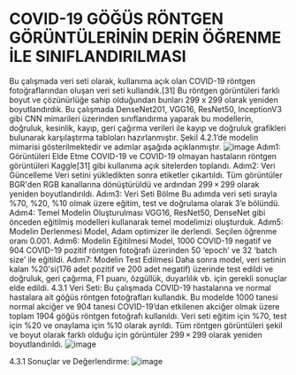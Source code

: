 # COVID-19 GÖĞÜS RÖNTGEN GÖRÜNTÜLERİNİN DERİN ÖĞRENME İLE SINIFLANDIRILMASI
Bu çalışmada veri seti olarak, kullanıma açık olan COVID-19 röntgen fotoğraflarından oluşan veri seti kullandık.[31] Bu röntgen görüntüleri farklı boyut ve çözünürlüğe sahip olduğundan bunları 299 x 299 olarak yeniden boyutlandırdık. Bu çalışmada DenseNet201, VGG16, ResNet50, InceptionV3 gibi CNN mimarileri üzerinden sınıflandırma yaparak bu modellerin, doğruluk, kesinlik, kayıp, geri çağırma verileri ile kayıp ve doğruluk grafikleri bulunarak karşılaştırma tabloları hazırlanmıştır. Şekil 4.2.1’de modelin mimarisi gösterilmektedir ve adımlar aşağıda açıklanmıştır.
![image](https://user-images.githubusercontent.com/36737805/174456658-772bf7f3-80f5-4d8e-b7f7-ab66e794d905.png)
Adım1: Görüntüleri Elde Etme
COVID-19 ve COVID-19 olmayan hastaların röntgen görüntüleri Kaggle[31] gibi kullanıma açık sitelerden toplandı.
Adım2: Veri Güncelleme
Veri setini yükledikten sonra etiketler çıkartıldı. Tüm görüntüler BGR'den RGB kanallarına dönüştürüldü ve ardından 299 × 299 olarak yeniden boyutlandırıldı.
Adım3: Veri Seti Bölme
Bu adımda veri seti sırayla %70, %20, %10 olmak üzere eğitim, test ve doğrulama olarak 3’e bölündü.
Adım4: Temel Modelin Oluşturulması
VGG16, ResNet50, DenseNet gibi önceden eğitilmiş modelleri kullanarak temel modelimizi oluşturduk.
Adım5: Modelin Derlenmesi
Model,  Adam optimizer ile derlendi. Seçilen öğrenme oranı 0.001.
Adım6: Modelin Eğitilmesi
Model, 1000 COVID-19 negatif ve 904 COVID-19 pozitif röntgen fotoğrafı üzerinden 50 ‘epoch’ ve 32 ‘batch size’ ile eğitildi.
Adım7: Modelin Test Edilmesi
Daha sonra model, veri setinin kalan %20'si(176 adet pozitif ve 200 adet negatif) üzerinde test edildi ve doğruluk, geri çağırma, F1 puanı, özgüllük, duyarlılık vb. için gerekli sonuçlar elde edildi.
4.3.1 Veri Seti:
Bu çalışmada COVID-19 hastalarına ve normal hastalara ait göğüs röntgen fotoğrafları kullandık. Bu modelde 1000 tanesi normal akciğer ve 904 tanesi COVID-19’dan etkilenen akciğer olmak üzere toplam 1904 göğüs röntgen fotoğrafı kullanıldı. Veri seti eğitim için %70, test için %20 ve onaylama için %10 olarak ayrıldı. Tüm röntgen görüntüleri şekil ve boyut olarak farklı olduğu için  görüntüler 299 × 299 olarak yeniden boyutlandırıldı.
![image](https://user-images.githubusercontent.com/36737805/174456691-a871a279-b1db-48ee-8964-f2a7ce9458f8.png)

4.3.1 Sonuçlar ve Değerlendirme:
![image](https://user-images.githubusercontent.com/36737805/174456701-03953e01-5599-40d4-8823-1957b6d6063f.png)
